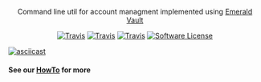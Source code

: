 <p align="center">
  <p align="center">Command line util for account managment implemented using <a href=https://nem.io>Emerald Vault</a></p>
  <p align="center">
    <a href="https://travis-ci.org/ethereumproject/emerald-cli"><img alt="Travis" src="https://img.shields.io/travis/ethereumproject/emerald-cli.svg?style=flat-square"></a>
  <a href="https://ci.appveyor.com/project/ethereumproject/emerald-cli"><img alt="Travis" src="https://img.shields.io/appveyor/ci/ethereumproject/emerald-cli/master.svg?style=flat-square"></a>
    <a href="https://crates.io/crates/emerald-cli"><img alt="Travis" src="https://img.shields.io/crates/v/emerald-cli.svg?style=flat-square"></a>
  <a href="LICENSE"><img alt="Software License" src="https://img.shields.io/badge/license-MIT-brightgreen.svg?style=flat-square"></a>
  </p>
</p>


[![asciicast](https://asciinema.org/a/WbivFQXwm5lUXenNsTvzfQxRY.png)](https://asciinema.org/a/WbivFQXwm5lUXenNsTvzfQxRY?speed=2)

#### See our [HowTo](docs/cli.md) for more

